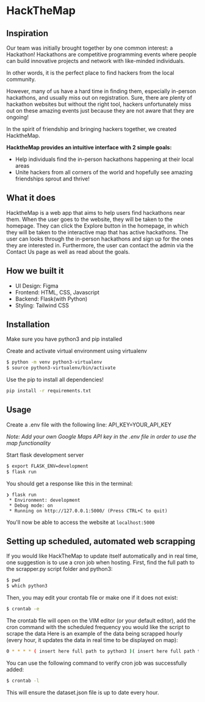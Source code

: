 # HackTheMap
## Inspiration
Our team was initially brought together by one common interest: a Hackathon! Hackathons are competitive programming events where people can build innovative projects and network with like-minded individuals. 

In other words, it is the perfect place to find hackers from the local community. 

However, many of us have a hard time in finding them, especially in-person hackathons, and usually miss out on registration. Sure, there are plenty of hackathon websites but without the right tool, hackers unfortunately miss out on these amazing events just because they are not aware that they are ongoing!

In the spirit of friendship and bringing hackers together, we created HacktheMap.

**HacktheMap provides an intuitive interface with 2 simple goals:**
- Help individuals find the in-person hackathons happening at their local areas
- Unite hackers from all corners of the world and hopefully see amazing friendships sprout and thrive!

## What it does
HacktheMap is a web app that aims to help users find hackathons near them. When the user goes to the website, they will be taken to the homepage. They can click the Explore button in the homepage, in which they will be taken to the interactive map that has active hackathons. The user can looks through the in-person hackathons and sign up for the ones they are interested in. Furthermore, the user can contact the admin via the Contact Us page as well as read about the goals. 

## How we built it
- UI Design: Figma
- Frontend: HTML, CSS, Javascript
- Backend: Flask(with Python)
- Styling: Tailwind CSS

## Installation

Make sure you have python3 and pip installed

Create and activate virtual environment using virtualenv
```bash
$ python -m venv python3-virtualenv
$ source python3-virtualenv/bin/activate
```

Use the pip to install all dependencies!

```bash
pip install -r requirements.txt
```

## Usage

Create a .env file with the following line:
API_KEY=YOUR_API_KEY

*Note: Add your own Google Maps API key in the .env file in order to use the map functionality*

Start flask development server
```bash
$ export FLASK_ENV=development
$ flask run
```

You should get a response like this in the terminal:
```
❯ flask run
 * Environment: development
 * Debug mode: on
 * Running on http://127.0.0.1:5000/ (Press CTRL+C to quit)
```

You'll now be able to access the website at `localhost:5000`

## Setting up scheduled, automated web scrapping
If you would like HackTheMap to update itself automatically and in real time, one suggestion is to use a cron job when hosting.
First, find the full path to the scrapper.py script folder and python3:
```bash
$ pwd
$ which python3
```

Then, you may edit your crontab file or make one if it does not exist:
```bash
$ crontab -e
```

The crontab file will open on the VIM editor (or your default editor), add the cron command with the scheduled frequency you would like the script to scrape the data
Here is an example of the data being scrapped hourly (every hour, it updates the data in real time to be displayed on map):
```bash
0 * * * * ( insert here full path to python3 )( insert here full path to the scrapper.py directory )
```

You can use the following command to verify cron job was successfully added:
```bash
$ crontab -l
```

This will ensure the dataset.json file is up to date every hour.
